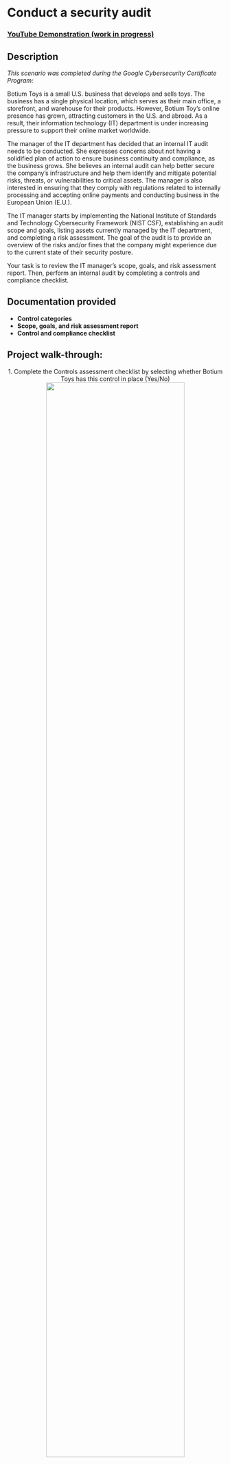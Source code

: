 <h1>Conduct a security audit</h1>

### [YouTube Demonstration (work in progress)](https://youtu.be/URL)


<h2>Description</h2>

<p><em>This scenario was completed during the Google Cybersecurity Certificate Program:</em></p>

Botium Toys is a small U.S. business that develops and sells toys. The business has a single physical location, which serves as their main office, a storefront, and warehouse for their products. However, Botium Toy’s online presence has grown, attracting customers in the U.S. and abroad. As a result, their information technology (IT) department is under increasing pressure to support their online market worldwide. 

The manager of the IT department has decided that an internal IT audit needs to be conducted. She expresses concerns about not having a solidified plan of action to ensure business continuity and compliance, as the business grows. She believes an internal audit can help better secure the company’s infrastructure and help them identify and mitigate potential risks, threats, or vulnerabilities to critical assets. The manager is also interested in ensuring that they comply with regulations related to internally processing and accepting online payments and conducting business in the European Union (E.U.).   

The IT manager starts by implementing the National Institute of Standards and Technology Cybersecurity Framework (NIST CSF), establishing an audit scope and goals, listing assets currently managed by the IT department, and completing a risk assessment. The goal of the audit is to provide an overview of the risks and/or fines that the company might experience due to the current state of their security posture.

Your task is to review the IT manager’s scope, goals, and risk assessment report. Then, perform an internal audit by completing a controls and compliance checklist. 
<br />


<h2>Documentation provided</h2>

- <b>Control categories</b>
- <b>Scope, goals, and risk assessment report</b>
- <b>Control and compliance checklist</b>

<h2>Project walk-through:</h2>

<p align="center">
1. Complete the Controls assessment checklist by selecting whether Botium Toys has this control in place (Yes/No) <br/>
<img src="https://imgur.com/1cEGunm.png" height="80%" width="80%"/>
<br />
<br />
2. Complete the Compliance checklist by selecting whether Botium Toys currently adheres to this compliance best practice (Yes/No)  <br/>
<img src="https://imgur.com/YFLQx7R.png" height="80%" width="80%"/>
<img src="https://imgur.com/5EscinF.png" height="80%" width="80%"/>
<br />
<br />

3. Provide a recommendation to the IT Manager <br/>
<br />
<strong>Summary:</strong> <br />
<br />
Botium Toys' needs multiple controls to improve its security and safeguard sensitive data. This includes implementing Least Privilege, disaster recovery plans, password policies, separation of duties, an IDS (Intrusion Detection System), ongoing legacy system management, encryption, and a password management system.
<br /><br />
In addition, compliance gaps demand immediate action. Least privilege, separation of duties, and encryption are priority controls. Additionally, proper asset classification will reveal further controls necessary to bolster security and shield sensitive information.
<br /><br />
<strong>Recommended Controls to Implement:</strong><br />
<br />
<ul>
<li>Least privilege - Unrestricted access to customer data puts us at risk of a breach. It's crucial to limit employee privileges based on their specific roles and responsibilities.</li>
<li>Disaster recovery plans - The absence of disaster recovery plans is a critical gap in our security posture. These need to be implemented to ensure business continuity.</li>
<li>Password policies - Employee password requirements are minimal, a threat actor can easily infiltrate our systems through employee devices and steal customer data, disrupt operations, or even cause financial damage.</li>
<li>Separation of duties - the current practice of the CEO handling both daily operations and payroll management presents a potential risk for fraud or inappropriate access to sensitive data. Implementing separation of duties will mitigate this risk.</li>
<li>Intrusion detection system (IDS) - The IT department needs an IDS in place to help identify possible intrusions by threat actors.</li>
<li>Backups - The IT department needs to have backups of critical data, in the case of a breach, to ensure business continuity.</li>
<li>Manual monitoring, maintenance, and intervention for legacy systems - The list of assets notes the use of legacy systems. The risk assessment indicates that these systems are monitored and maintained, but there is not a regular schedule in place for this task and procedures/ policies related to intervention are unclear. By implementing a regular maintenance schedule with clear procedures for intervention, we can significantly improve the security and stability of our legacy systems. </li>
<li>Encryption - Encryption is not currently used; implementing it would provide greater confidentiality of sensitive information.
<li>Password management system - There is no password management system currently in place; implementing this control would improve IT department/other employee productivity in the case of password issues.</li>
</ul>

<strong>(PCI DSS) Compliance flags:</strong><br />
<ul>
<li>Currently, all employees have access to the company’s internal data.</li>
<li>Credit card information is not encrypted and all employees currently have access to internal data, including customers’ credit card information.</li>
<li>The company does not currently use encryption to better ensure the confidentiality of customers’ financial information.</li>
<li>Password policies are nominal and no password management system is currently in place.</li>
</ul>

<strong>(GDPR) Compliance flags:</strong><br />
<ul>
<li>The company does not currently use encryption to better ensure the confidentiality of customers’ financial information.</li>
<li>Current assets have been inventoried/listed, but not classified.</li>
</ul>

<strong>(SOC type 1, SOC type 2) Compliance flags:</strong><br />
<ul>
<li>Controls of Least Privilege and separation of duties are not currently in place; all employees have access to internally stored data.</li>
<li>Encryption is not currently used to better ensure the confidentiality of PII/SPII.</li>
<li>While data is available to all employees, authorization needs to be limited to only the individuals who need access to it to do their jobs.</li>
</ul>

<!--
 ```diff
- text in red
+ text in green
! text in orange
# text in gray
@@ text in purple (and bold)@@
```
--!>
